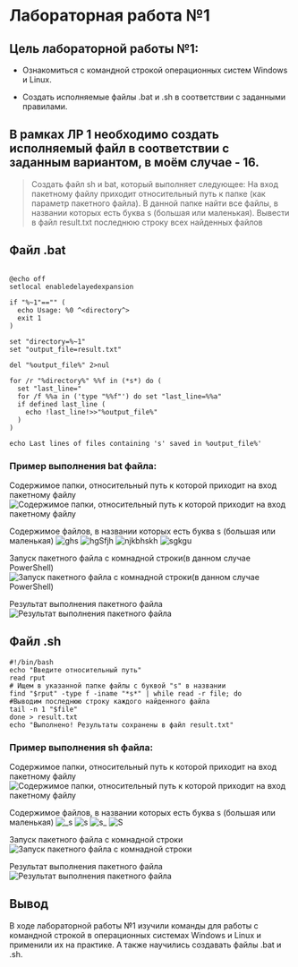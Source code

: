# Лабораторная работа №1

## Цель лабораторной работы №1:
* Ознакомиться с командной строкой операционных систем Windows и Linux.

* Создать исполняемые файлы .bat и .sh в соответствии с заданными правилами.

## В рамках ЛР 1 необходимо создать исполняемый файл в соответствии с заданным вариантом, в моём случае - 16.
> Создать файл sh и bat, который выполняет следующее:
> На вход пакетному файлу приходит относительный путь к папке (как параметр пакетного файла). В данной папке найти все файлы, в названии которых есть буква s (большая или маленькая). Вывести в файл result.txt последнюю строку всех найденных файлов

## Файл .bat

```Batchfile

@echo off
setlocal enabledelayedexpansion

if "%~1"=="" (
  echo Usage: %0 ^<directory^>
  exit 1
)

set "directory=%~1"
set "output_file=result.txt"

del "%output_file%" 2>nul

for /r "%directory%" %%f in (*s*) do (
  set "last_line="
  for /f %%a in ('type "%%f"') do set "last_line=%%a"
  if defined last_line (
    echo !last_line!>>"%output_file%"
  )
)

echo Last lines of files containing 's' saved in %output_file%'
```

### Пример выполнения bat файла:

Содержимое папки, относительный путь к которой приходит на вход пакетному файлу
![Содержимое папки, относительный путь к которой приходит на вход пакетному файлу](/../folder.png)

Содержимое файлов, в названии которых есть буква s (большая или маленькая)
![ghs](/ghs.png)
![hgSfjh](/pages/hgSfjh.png)
![njkbhskh](/pages/njkbhskh.png)
![sgkgu](/pages/sgkgu.png)

Запуск пакетного файла с комнадной строки(в данном случае PowerShell)
![Запуск пакетного файла с комнадной строки(в данном случае PowerShell)](/pages/cmd.png)

Результат выполнения пакетного файла
![Результат выполнения пакетного файла](/pages/result.png)

## Файл .sh

```Shell
#!/bin/bash
echo "Введите относительный путь"
read rput
# Ищем в указанной папке файлы с буквой "s" в названии
find "$rput" -type f -iname "*s*" | while read -r file; do
#Выводим последнюю строку каждого найденного файла
tail -n 1 "$file"
done > result.txt
echo "Выполнено! Результаты сохранены в файл result.txt"
```
### Пример выполнения sh файла:

Содержимое папки, относительный путь к которой приходит на вход пакетному файлу
![Содержимое папки, относительный путь к которой приходит на вход пакетному файлу](/pages/folder.jpeg)

Содержимое файлов, в названии которых есть буква s (большая или маленькая)
![_s](/pages/_s.jpeg)
![_s_](/pages/_s_(2).jpeg)
![s_](/pages/s_.jpeg)
![_S_](/pages/_S_.jpeg)

Запуск пакетного файла с комнадной строки
![Запуск пакетного файла с комнадной строки](/pages/consol.jpeg)

Результат выполнения пакетного файла
![Результат выполнения пакетного файла](/pages/result.jpeg)

## Вывод
В ходе лабораторной работы №1 изучили команды для работы с командной строкой в операционных системах Windows и Linux и применили их на практике. А также научились создавать файлы .bat и .sh.